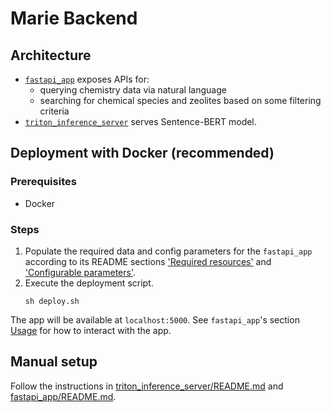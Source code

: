 # Marie Backend

## Architecture

- [`fastapi_app`](./fastapi_app/) exposes APIs for:
  - querying chemistry data via natural language
  - searching for chemical species and zeolites based on some filtering criteria
- [`triton_inference_server`](./triton_inference_server/) serves Sentence-BERT model.

## Deployment with Docker (recommended)

### Prerequisites

- Docker

### Steps

1. Populate the required data and config parameters for the `fastapi_app` according to its README sections ['Required resources'](./fastapi_app/README.md#required-resources) and ['Configurable parameters'](./fastapi_app/README.md#configurable-parameters).
2. Execute the deployment script.
   ```{bash}
   sh deploy.sh
   ```

The app will be available at `localhost:5000`. See `fastapi_app`'s section [Usage](./fastapi_app/README.md#usage) for how to interact with the app.

## Manual setup

Follow the instructions in [triton_inference_server/README.md](triton_inference_server/README.md) and [fastapi_app/README.md](fastapi_app/README.md).